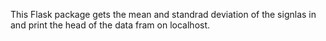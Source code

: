 This Flask package gets the mean and standrad deviation of the signlas in and print the head of the data fram on localhost.
 